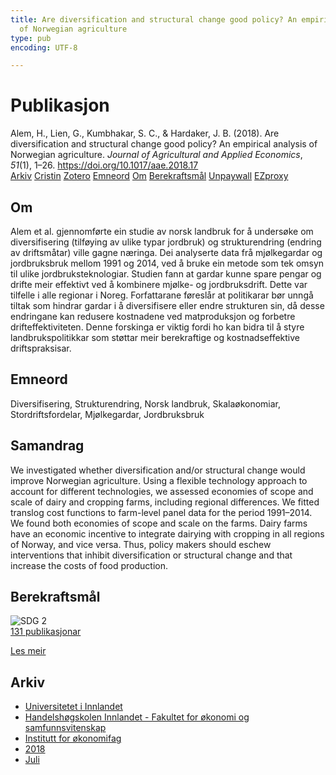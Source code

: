 ```yaml
---
title: Are diversification and structural change good policy? An empirical analysis
  of Norwegian agriculture
type: pub
encoding: UTF-8

---
```

<h1>Publikasjon</h1>
<article id="csl-bib-container-2W3GKLCE" class="csl-bib-container">
  <div class="csl-bib-body"> <div class="csl-entry">Alem, H., Lien, G., Kumbhakar, S. C., &#38; Hardaker, J. B. (2018). Are diversification and structural change good policy? An empirical analysis of Norwegian agriculture. <i>Journal of Agricultural and Applied Economics</i>, <i>51</i>(1), 1–26. <a href="https://doi.org/10.1017/aae.2018.17">https://doi.org/10.1017/aae.2018.17</a></div> </div>
  <div class="csl-bib-buttons">
    <a href="#taxonomy-article-2W3GKLCE" alt="archive" class="csl-bib-button">Arkiv</a>
    <a href="https://app.cristin.no/results/show.jsf?id=1596033" alt="Cristin" class="csl-bib-button">Cristin</a>
    <a href="http://zotero.org/groups/5881554/items/2W3GKLCE" alt="Zotero" class="csl-bib-button">Zotero</a>
    <a href="#keywords-article-2W3GKLCE" alt="keywords" class="csl-bib-button">Emneord</a>
    <a href="#about-article-2W3GKLCE" alt="about_pub" class="csl-bib-button">Om</a>
    <a href="#sdg-article-2W3GKLCE" alt="sdg" class="csl-bib-button">Berekraftsmål</a>
    <a href="https://www.cambridge.org/core/services/aop-cambridge-core/content/view/1C51DFE28C8453EA4AABF29580D1D877/S1074070818000172a.pdf/div-class-title-are-diversification-and-structural-change-good-policy-an-empirical-analysis-of-norwegian-agriculture-div.pdf" alt="Unpaywall" class="csl-bib-button">Unpaywall</a>
    <a href="https://www.cambridge.org/core/services/aop-cambridge-core/content/view/1C51DFE28C8453EA4AABF29580D1D877/S1074070818000172a.pdf/div-class-title-are-diversification-and-structural-change-good-policy-an-empirical-analysis-of-norwegian-agriculture-div.pdf" alt="EZproxy" class="csl-bib-button">EZproxy</a>
  </div>
  <div id="csl-bib-meta-container-2W3GKLCE"></div>
</article>
<div id="csl-bib-meta-2W3GKLCE" class="csl-bib-meta">
  <article id="about-article-2W3GKLCE" class="about_pub-article">
    <h1>Om</h1>
    Alem et al. gjennomførte ein studie av norsk landbruk for å undersøke om diversifisering (tilføying av ulike typar jordbruk) og strukturendring (endring av driftsmåtar) ville gagne næringa. Dei analyserte data frå mjølkegardar og jordbruksbruk mellom 1991 og 2014, ved å bruke ein metode som tek omsyn til ulike jordbruksteknologiar. Studien fann at gardar kunne spare pengar og drifte meir effektivt ved å kombinere mjølke- og jordbruksdrift. Dette var tilfelle i alle regionar i Noreg. Forfattarane føreslår at politikarar bør unngå tiltak som hindrar gardar i å diversifisere eller endre strukturen sin, då desse endringane kan redusere kostnadene ved matproduksjon og forbetre drifteffektiviteten. Denne forskinga er viktig fordi ho kan bidra til å styre landbrukspolitikkar som støttar meir berekraftige og kostnadseffektive driftspraksisar.
  </article>
  <article id="keywords-article-2W3GKLCE" class="keywords-article">
    <h1>Emneord</h1>
    Diversifisering, Strukturendring, Norsk landbruk, Skalaøkonomiar, Stordriftsfordelar, Mjølkegardar, Jordbruksbruk
  </article>
  <article id="abstract-article-2W3GKLCE" class="abstract-article">
    <h1>Samandrag</h1>
    We investigated whether diversification and/or structural change would improve Norwegian agriculture. Using a flexible technology approach to account for different technologies, we assessed economies of scope and scale of dairy and cropping farms, including regional differences. We fitted translog cost functions to farm-level panel data for the period 1991–2014. We found both economies of scope and scale on the farms. Dairy farms have an economic incentive to integrate dairying with cropping in all regions of Norway, and vice versa. Thus, policy makers should eschew interventions that inhibit diversification or structural change and that increase the costs of food production.
  </article>
  <article id="sdg-article-2W3GKLCE" class="sdg-article">
    <h1>Berekraftsmål</h1>
    <div class="sdg-container"><div id="sdg2" class="sdg">
        <img src="{{< params subfolder >}}images/sdg/sdg02_nn.png" class="image" alt="SDG 2">
        <div class="sdg-overlay">
          <a href="/nn/archive/?key=?sdg=2#archive" class="sdg-publication-count"><span>131</span> publikasjonar</a>
          <p><a href="https://fn.no/om-fn/fns-baerekraftsmaal/utrydde-sult?lang=nno-NO" class="sdg-read-more">Les meir</a></p>
        </div>
      </div></div>
  </article>
  <article id="taxonomy-article-2W3GKLCE" class="taxonomy-article">
    <h1>Arkiv</h1>
    <ul>
      <li>
        <a href="/nn/archive/?key=3DCRN523">Universitetet i Innlandet</a>
      </li>
      <li>
        <a href="/nn/archive/?key=DU8Q9LN9">Handelshøgskolen Innlandet - Fakultet for økonomi og samfunnsvitenskap</a>
      </li>
      <li>
        <a href="/nn/archive/?key=3IQA89I8">Institutt for økonomifag</a>
      </li>
      <li>
        <a href="/nn/archive/?key=J22GWYYH">2018</a>
      </li>
      <li>
        <a href="/nn/archive/?key=QLWYKE2U">Juli</a>
      </li>
    </ul>
  </article>
</div>

